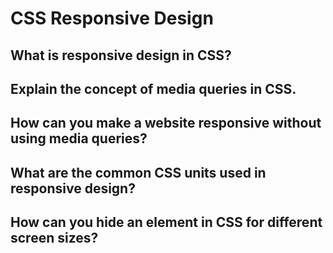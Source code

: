 # CSS Responsive Design

## What is responsive design in CSS?


## Explain the concept of media queries in CSS.


## How can you make a website responsive without using media queries?


## What are the common CSS units used in responsive design?


## How can you hide an element in CSS for different screen sizes?

